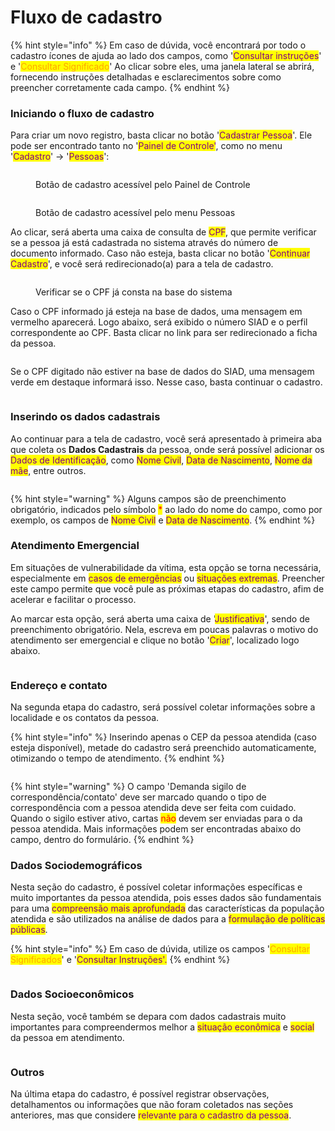 # Fluxo de cadastro

{% hint style="info" %}
Em caso de dúvida, você encontrará por todo o cadastro ícones de ajuda ao lado dos campos, como '<mark style="color:purple;">Consultar instruções</mark>' e '<mark style="color:orange;">Consultar Significado</mark>' Ao clicar sobre eles, uma janela lateral se abrirá, fornecendo instruções detalhadas e esclarecimentos sobre como preencher corretamente cada campo.
{% endhint %}

### Iniciando o fluxo de cadastro

Para criar um novo registro, basta clicar no botão '<mark style="color:purple;">Cadastrar Pessoa</mark>'. Ele pode ser encontrado tanto no '<mark style="color:purple;">Painel de Controle'</mark>, como no menu '<mark style="color:purple;">Cadastro</mark>' -> '<mark style="color:purple;">Pessoas</mark>':

<figure><img src="../.gitbook/assets/image (79).png" alt=""><figcaption><p>Botão de cadastro acessível pelo Painel de Controle</p></figcaption></figure>



<figure><img src="../.gitbook/assets/image (81).png" alt=""><figcaption><p>Botão de cadastro acessível pelo menu Pessoas</p></figcaption></figure>

Ao clicar, será aberta uma caixa de consulta de <mark style="color:purple;">CPF</mark>, que permite verificar se a pessoa já está cadastrada no sistema através do número de documento informado. Caso não esteja, basta clicar no botão '<mark style="color:purple;">Continuar Cadastro</mark>', e você será redirecionado(a) para a tela de cadastro.

<figure><img src="../.gitbook/assets/image (30).png" alt=""><figcaption><p>Verificar se o CPF já consta na base do sistema</p></figcaption></figure>

Caso o CPF informado já esteja na base de dados, uma mensagem em vermelho aparecerá. Logo abaixo, será exibido o número SIAD e o perfil correspondente ao CPF. Basta clicar no link para ser redirecionado a ficha da pessoa.

<figure><img src="../.gitbook/assets/image (1).png" alt=""><figcaption></figcaption></figure>

Se o CPF digitado não estiver na base de dados do SIAD, uma mensagem verde em destaque informará isso. Nesse caso, basta continuar o cadastro.

<figure><img src="../.gitbook/assets/image (2).png" alt=""><figcaption></figcaption></figure>

### Inserindo os dados cadastrais

Ao continuar para a tela de cadastro, você será apresentado à primeira aba que coleta os **Dados Cadastrais** da pessoa, onde será possível adicionar os <mark style="color:purple;">Dados de Identificação</mark>, como <mark style="color:purple;">Nome Civil</mark>, <mark style="color:purple;">Data de Nascimento</mark>, <mark style="color:purple;">Nome da mãe</mark>, entre outros.

<figure><img src="../.gitbook/assets/image (84).png" alt=""><figcaption></figcaption></figure>

{% hint style="warning" %}
Alguns campos são de preenchimento obrigatório, indicados pelo símbolo <mark style="color:red;">\*</mark> ao lado do nome do campo, como por exemplo, os campos de <mark style="color:purple;">Nome Civil</mark> e <mark style="color:purple;">Data de Nascimento</mark>.
{% endhint %}

### Atendimento Emergencial

Em situações de vulnerabilidade da vítima, esta opção se torna necessária, especialmente em <mark style="color:purple;">casos de emergências</mark> ou <mark style="color:purple;">situações extremas</mark>. Preencher este campo permite que você pule as próximas etapas do cadastro, afim de acelerar e facilitar o processo.

Ao marcar esta opção, será aberta uma caixa de '<mark style="color:purple;">Justificativa</mark>', sendo de preenchimento obrigatório. Nela, escreva em poucas palavras o motivo do atendimento ser emergencial e clique no botão '<mark style="color:purple;">Criar</mark>', localizado logo abaixo.&#x20;

<figure><img src="../.gitbook/assets/image (34).png" alt=""><figcaption></figcaption></figure>

### Endereço e contato

Na segunda etapa do cadastro, será possível coletar informações sobre a localidade e os contatos da pessoa.

{% hint style="info" %}
Inserindo apenas o CEP da pessoa atendida (caso esteja disponível), metade do cadastro será preenchido automaticamente, otimizando o tempo de atendimento.
{% endhint %}

<figure><img src="../.gitbook/assets/image (86).png" alt=""><figcaption></figcaption></figure>

{% hint style="warning" %}
O campo 'Demanda sigilo de correspondência/contato' deve ser marcado quando o tipo de correspondência com a pessoa atendida deve ser feita com cuidado. Quando o sigilo estiver ativo, cartas <mark style="color:red;">não</mark> devem ser enviadas para o da pessoa atendida. Mais informações podem ser encontradas abaixo do campo, dentro do formulário.
{% endhint %}

### Dados Sociodemográficos

Nesta seção do cadastro, é possível coletar informações específicas e muito importantes da pessoa atendida, pois esses dados são fundamentais para uma <mark style="color:purple;">compreensão mais aprofundada</mark> das características da população atendida e são utilizados na análise de dados para a <mark style="color:purple;">formulação de políticas públicas</mark>.

{% hint style="info" %}
Em caso de dúvida, utilize os campos '<mark style="color:orange;">Consultar Significados</mark>' e '<mark style="color:purple;">Consultar Instruções'.</mark>
{% endhint %}

<figure><img src="../.gitbook/assets/image (90).png" alt=""><figcaption></figcaption></figure>

### Dados Socioeconômicos

Nesta seção, você também se depara com dados cadastrais muito importantes para compreendermos melhor a <mark style="color:purple;">situação econômica</mark> e <mark style="color:purple;">social</mark> da pessoa em atendimento.

<figure><img src="../.gitbook/assets/image (91).png" alt=""><figcaption></figcaption></figure>

### Outros

Na última etapa do cadastro, é possível registrar observações, detalhamentos ou informações que não foram coletados nas seções anteriores, mas que considere <mark style="color:purple;">relevante para o cadastro da pessoa</mark>.

<figure><img src="../.gitbook/assets/image (92).png" alt=""><figcaption></figcaption></figure>

